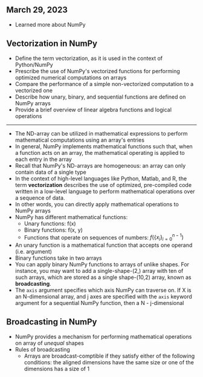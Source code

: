 ## March 29, 2023

* Learned more about NumPy

## Vectorization in NumPy

* Define the term vectorization, as it is used in the context of Python/NumPy
* Prescribe the use of NumPy's vectorized functions for performing optimized numerical computations on arrays
* Compare the performance of a simple non-vectorized computation to a vectorized one
* Describe how unary, binary, and sequential functions are defined on NumPy arrays
* Provide a brief overview of linear algebra functions and logical operations

---

* The ND-array can be utilized in mathematical expressions to perform mathematical computations using an array's entries
* In general, NumPy implements mathematical functions such that, when a function acts on an array, the mathematical operating is applied to each entry in the array
* Recall that NumPy's ND-arrays are homogeneous: an array can only contain data of a single type
* In the context of high-level languages like Python, Matlab, and R, the term **vectorization** describes the use of optimized, pre-compiled code written in a low-level language to perform mathematical operations over a sequence of data.
* In other words, you can directly apply mathematical operations to NumPy arrays
* NumPy has different mathematical functions:
  * Unary functions: f(x)
  * Binary functions: f(x, y)
  * Functions that operate on sequences of numbers: $f(\{x_i\}_{i=0}^{n-1})$ 
* An unary function is a mathematical function that accepts one operand (i.e. argument)
* Binary functions take in two arrays
* You can apply binary NumPy functions to arrays of unlike shapes. For instance, you may want to add a single-shape-(2,) array with ten of such arrays, which are stored as a single shape-(10,2) array, known as **broadcasting**.
* The `axis` argument specifies which axis NumPy can traverse on. If X is an N-dimensional array, and j axes are specified with the `axis` keyword argument for a sequential NumPy function, then a N - j-dimensional 

## Broadcasting in NumPy

* NumPy provides a mechanism for performing mathematical operations on array of *unequal* shapes
* Rules of broadcasting
  * Arrays are broadcast-comptible if they satisfy either of the following conditions: the aligned dimensions have the same size or one of the dimensions has a size of 1 
